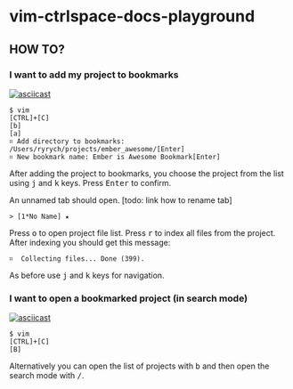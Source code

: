 # vim-ctrlspace-docs-playground

## HOW TO?

### I want to add my project to bookmarks

[![asciicast](https://asciinema.org/a/29529.png)](https://asciinema.org/a/29529)

```shell
$ vim
[CTRL]+[C]
[b]
[a]
⌗ Add directory to bookmarks: /Users/ryrych/projects/ember_awesome/[Enter]
⌗ New bookmark name: Ember is Awesome Bookmark[Enter]
```

After adding the project to bookmarks, you choose the project from the list
using <kbd>j</kbd> and <kbd>k</kbd> keys. Press <kbd>Enter</kbd> to confirm.

An unnamed tab should open. [todo: link how to rename tab]

```
> [1*No Name] ★
```

Press <kbd>o</kbd> to open project file list. Press <kbd>r</kbd> to index all files from the
project. After indexing you should get this message:

```
⌗  Collecting files... Done (399).
```

As before use <kbd>j</kbd> and <kbd>k</kbd> keys for navigation.

### I want to open a bookmarked project (in search mode)

[![asciicast](https://asciinema.org/a/30055.png)](https://asciinema.org/a/30055)

```shell
$ vim
[CTRL]+[C]
[B]
```

Alternatively you can open the list of projects with <kbd>b</kbd> and then
open the search mode with <kbd>/</kbd>.
